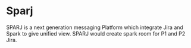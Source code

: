 # Sparj
SPARJ is a next generation messaging Platform which integrate Jira and Spark  to give unified view.  SPARJ would create spark room for P1 and P2 Jira.


